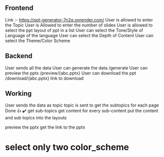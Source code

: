 ## Frontend 
Link :-  https://ppt-generator-7n2q.onrender.com/
User is allowed to enter the Topic 
User is Allowed to enter the number of slides 
User is allowed to select the ppt layout of ppt in a list 
User can select the Tone/Style of Language of the language 
User can select the Depth of Content 
User can select the Theme/Color Scheme 

## Backend 
User sends all the data 
User can generate the data  /generate
User can preview the pptx   /preview/{abc.pptx}
User can download the ppt   /download/{abc.pptx} link to download 

## Working
User sends the data as topic 
topic is sent to get the subtopics for each page  Done 👍 ✔️
get sub-topics
get content for every sub-content
put the content and sub topics into the layouts 


preview the pptx 
get the link to the pptx 


# select only two color_scheme